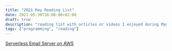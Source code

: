 ```yaml
---
title: "2021 May Reading List"
date: 2021-05-30T16:00:00+02:00
draft: true
description: "reading list with articles or videos I enjoyed during May 2021"
tags: ["programming", "reading"]
---
```


[Serverless Email Server on AWS](https://github.com/0x4447/0x4447_product_s3_email)

